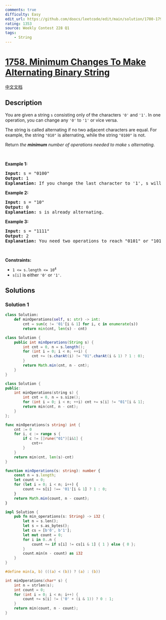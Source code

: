 ```yaml
---
comments: true
difficulty: Easy
edit_url: https://github.com/doocs/leetcode/edit/main/solution/1700-1799/1758.Minimum%20Changes%20To%20Make%20Alternating%20Binary%20String/README_EN.md
rating: 1353
source: Weekly Contest 228 Q1
tags:
    - String
---
```


<!-- problem:start -->

# [1758. Minimum Changes To Make Alternating Binary String](https://leetcode.com/problems/minimum-changes-to-make-alternating-binary-string)

[中文文档](/solution/1700-1799/1758.Minimum%20Changes%20To%20Make%20Alternating%20Binary%20String/README.md)

## Description

<p>You are given a string <code>s</code> consisting only of the characters <code>&#39;0&#39;</code> and <code>&#39;1&#39;</code>. In one operation, you can change any <code>&#39;0&#39;</code> to <code>&#39;1&#39;</code> or vice versa.</p>

<p>The string is called alternating if no two adjacent characters are equal. For example, the string <code>&quot;010&quot;</code> is alternating, while the string <code>&quot;0100&quot;</code> is not.</p>

<p>Return <em>the <strong>minimum</strong> number of operations needed to make</em> <code>s</code> <em>alternating</em>.</p>

<p>&nbsp;</p>
<p><strong class="example">Example 1:</strong></p>

<pre>
<strong>Input:</strong> s = &quot;0100&quot;
<strong>Output:</strong> 1
<strong>Explanation:</strong> If you change the last character to &#39;1&#39;, s will be &quot;0101&quot;, which is alternating.
</pre>

<p><strong class="example">Example 2:</strong></p>

<pre>
<strong>Input:</strong> s = &quot;10&quot;
<strong>Output:</strong> 0
<strong>Explanation:</strong> s is already alternating.
</pre>

<p><strong class="example">Example 3:</strong></p>

<pre>
<strong>Input:</strong> s = &quot;1111&quot;
<strong>Output:</strong> 2
<strong>Explanation:</strong> You need two operations to reach &quot;0101&quot; or &quot;1010&quot;.
</pre>

<p>&nbsp;</p>
<p><strong>Constraints:</strong></p>

<ul>
	<li><code>1 &lt;= s.length &lt;= 10<sup>4</sup></code></li>
	<li><code>s[i]</code> is either <code>&#39;0&#39;</code> or <code>&#39;1&#39;</code>.</li>
</ul>

## Solutions

<!-- solution:start -->

### Solution 1

<!-- tabs:start -->

```python
class Solution:
    def minOperations(self, s: str) -> int:
        cnt = sum(c != '01'[i & 1] for i, c in enumerate(s))
        return min(cnt, len(s) - cnt)
```

```java
class Solution {
    public int minOperations(String s) {
        int cnt = 0, n = s.length();
        for (int i = 0; i < n; ++i) {
            cnt += (s.charAt(i) != "01".charAt(i & 1) ? 1 : 0);
        }
        return Math.min(cnt, n - cnt);
    }
}
```

```cpp
class Solution {
public:
    int minOperations(string s) {
        int cnt = 0, n = s.size();
        for (int i = 0; i < n; ++i) cnt += s[i] != "01"[i & 1];
        return min(cnt, n - cnt);
    }
};
```

```go
func minOperations(s string) int {
	cnt := 0
	for i, c := range s {
		if c != []rune("01")[i&1] {
			cnt++
		}
	}
	return min(cnt, len(s)-cnt)
}
```

```ts
function minOperations(s: string): number {
    const n = s.length;
    let count = 0;
    for (let i = 0; i < n; i++) {
        count += s[i] !== '01'[i & 1] ? 1 : 0;
    }
    return Math.min(count, n - count);
}
```

```rust
impl Solution {
    pub fn min_operations(s: String) -> i32 {
        let n = s.len();
        let s = s.as_bytes();
        let cs = [b'0', b'1'];
        let mut count = 0;
        for i in 0..n {
            count += if s[i] != cs[i & 1] { 1 } else { 0 };
        }
        count.min(n - count) as i32
    }
}
```

```c
#define min(a, b) (((a) < (b)) ? (a) : (b))

int minOperations(char* s) {
    int n = strlen(s);
    int count = 0;
    for (int i = 0; i < n; i++) {
        count += s[i] != ('0' + (i & 1)) ? 0 : 1;
    }
    return min(count, n - count);
}
```

<!-- tabs:end -->

<!-- solution:end -->

<!-- problem:end -->
